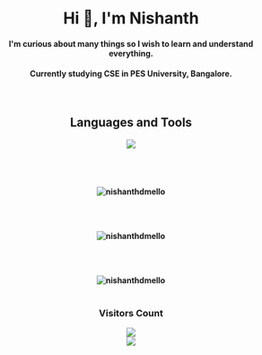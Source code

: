 <h1 align=center>Hi 👋, I'm Nishanth</h1>

<h4 align="center">I'm curious about many things so I wish to learn and understand everything.</h4> 
<h4 align="center">Currently studying CSE in PES University, Bangalore.<h4> 

<br>
<div align="center">

<h2>Languages and Tools</h2>

  <img src = "https://skillicons.dev/icons?i=c,python,cpp,java,matlab,html,css,javascript,react,git,github,gitlab,vscode,linux,arduino">

<br>
  <br>
  <br>
  <br>
<br>

<img src="https://shorturl.at/eqrFJ" alt="nishanthdmello">

<br><br>

<img src="https://shorturl.at/CDT48" alt="nishanthdmello">

<br><br>

<img src="https://shorturl.at/byPV5" alt="nishanthdmello">

</div>
  <br>
<div align="center">
  
  <h3><b>Visitors Count</b></h3>
  <img src = "https://shorturl.at/hmSWX">
  
</div>
<div align="center">
  
  <img src="https://shorturl.at/lwKZ4">
  
</div>

